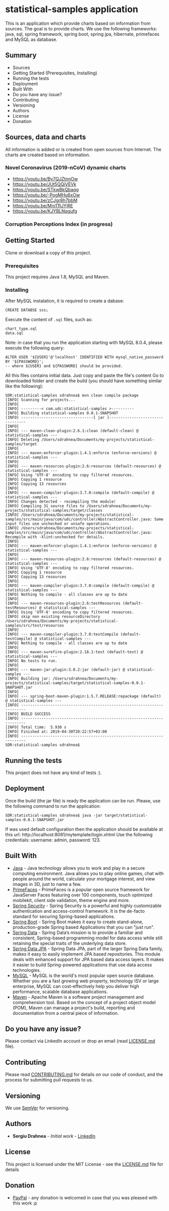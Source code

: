 # statistical-samples application

This is an application which provide charts based on information from sources. The goal is to provide charts.
We use the following frameworks: java, sql, spring framework, spring boot, spring jpa, hibernate, primefaces and MySQL as database. 

## Summary
* Sources
* Getting Started (Prerequisites, Installing)
* Running the tests
* Deployment
* Built With
* Do you have any issue?
* Contributing
* Versioning
* Authors
* License
* Donation


## Sources, data and charts
All information is added or is created from open sources from Internet. The charts are created based on information.

### Novel Coronavirus (2019-nCoV) dynamic charts
 * https://youtu.be/By7QJZtnnOw 
 * https://youtu.be/JUt5QQiVEVk
 * https://youtu.be/STkwBkQbaqg
 * https://youtu.be/-PogMHu6xOw
 * https://youtu.be/zCJgr8h7bbM
 * https://youtu.be/Mni1TtJYjRE
 * https://youtu.be/KJYBLNqgufg
### Corruption Perceptions Index (in progress)

## Getting Started

Clone or download a copy of this project.

### Prerequisites

This project requires Java 1.8, MySQL and Maven.

### Installing

After MySQL instalation, it is required to create a dabase:

```
CREATE DATABSE sss;
```
Execute the content of `.sql` files, such as: 
```
chart_type.sql
data.sql
```
Note: in case that you run the application starting with MySQL 8.0.4, please execute the following query:
```
ALTER USER '${USER}'@'localhost' IDENTIFIED WITH mysql_native_password BY '${PASSWORD}';
-- where ${USER} and ${PASSWORD} should be provided. 
```
All this files contains initial data. Just copy and paste the file's content Go to downloaded folder and create the build (you should have something similar like the following):
```
SDR:statistical-samples sdrahnea$ mvn clean compile package
[INFO] Scanning for projects...
[INFO] 
[INFO] ---------< com.udc:statistical-samples >----------
[INFO] Building statistical-samples 0.0.1-SNAPSHOT
[INFO] --------------------------------[ jar ]---------------------------------
[INFO] 
[INFO] --- maven-clean-plugin:2.6.1:clean (default-clean) @ statistical-samples ---
[INFO] Deleting /Users/sdrahnea/Documents/my-projects/statistical-samples/target
[INFO] 
[INFO] --- maven-enforcer-plugin:1.4.1:enforce (enforce-versions) @ statistical-samples ---
[INFO] 
[INFO] --- maven-resources-plugin:2.6:resources (default-resources) @ statistical-samples ---
[INFO] Using 'UTF-8' encoding to copy filtered resources.
[INFO] Copying 1 resource
[INFO] Copying 13 resources
[INFO] 
[INFO] --- maven-compiler-plugin:3.7.0:compile (default-compile) @ statistical-samples ---
[INFO] Changes detected - recompiling the module!
[INFO] Compiling 31 source files to /Users/sdrahnea/Documents/my-projects/statistical-samples/target/classes
[INFO] /Users/sdrahnea/Documents/my-projects/statistical-samples/src/main/java/com/udc/controller/AbstractController.java: Some input files use unchecked or unsafe operations.
[INFO] /Users/sdrahnea/Documents/my-projects/statistical-samples/src/main/java/com/udc/controller/AbstractController.java: Recompile with -Xlint:unchecked for details.
[INFO] 
[INFO] --- maven-enforcer-plugin:1.4.1:enforce (enforce-versions) @ statistical-samples ---
[INFO] 
[INFO] --- maven-resources-plugin:2.6:resources (default-resources) @ statistical-samples ---
[INFO] Using 'UTF-8' encoding to copy filtered resources.
[INFO] Copying 1 resource
[INFO] Copying 13 resources
[INFO] 
[INFO] --- maven-compiler-plugin:3.7.0:compile (default-compile) @ statistical-samples ---
[INFO] Nothing to compile - all classes are up to date
[INFO] 
[INFO] --- maven-resources-plugin:2.6:testResources (default-testResources) @ statistical-samples ---
[INFO] Using 'UTF-8' encoding to copy filtered resources.
[INFO] skip non existing resourceDirectory /Users/sdrahnea/Documents/my-projects/statistical-samples/src/test/resources
[INFO] 
[INFO] --- maven-compiler-plugin:3.7.0:testCompile (default-testCompile) @ statistical-samples ---
[INFO] Nothing to compile - all classes are up to date
[INFO] 
[INFO] --- maven-surefire-plugin:2.18.1:test (default-test) @ statistical-samples ---
[INFO] No tests to run.
[INFO] 
[INFO] --- maven-jar-plugin:3.0.2:jar (default-jar) @ statistical-samples ---
[INFO] Building jar: /Users/sdrahnea/Documents/my-projects/statistical-samples/target/statistical-samples-0.0.1-SNAPSHOT.jar
[INFO] 
[INFO] --- spring-boot-maven-plugin:1.5.7.RELEASE:repackage (default) @ statistical-samples ---
[INFO] ------------------------------------------------------------------------
[INFO] BUILD SUCCESS
[INFO] ------------------------------------------------------------------------
[INFO] Total time:  5.930 s
[INFO] Finished at: 2019-04-30T20:22:57+03:00
[INFO] ------------------------------------------------------------------------
SDR:statistical-samples sdrahnea$ 
```

## Running the tests

This project does not have any kind of tests :).

## Deployment

Once the build (the jar file) is ready the application can be run. Please, use the following command to run the application:
```
SDR:statistical-samples sdrahnea$ java -jar target/statistical-samples-0.0.1-SNAPSHOT.jar
```
If was used default configuration then the application should be available at this url: http://localhost:8081/mytemplate/login.xhtml 
Use the following credentials: username: admin, password: 123.

## Built With

* [Java](https://www.java.com/en/download/) - Java technology allows you to work and play in a secure computing environment. Java allows you to play online games, chat with people around the world, calculate your mortgage interest, and view images in 3D, just to name a few.
* [PrimeFaces](https://www.primefaces.org/) - PrimeFaces is a popular open source framework for JavaServer Faces featuring over 100 components, touch optimized mobilekit, client side validation, theme engine and more.
* [Spring Security](https://spring.io/projects/spring-security) - Spring Security is a powerful and highly customizable authentication and access-control framework. It is the de-facto standard for securing Spring-based applications.
* [Spring Boot](https://spring.io/projects/spring-boot) - Spring Boot makes it easy to create stand-alone, production-grade Spring based Applications that you can "just run".
* [Spring Data](https://spring.io/projects/spring-data) - Spring Data’s mission is to provide a familiar and consistent, Spring-based programming model for data access while still retaining the special traits of the underlying data store.
* [Spring Data JPA](https://spring.io/projects/spring-data-jpa) - Spring Data JPA, part of the larger Spring Data family, makes it easy to easily implement JPA based repositories. This module deals with enhanced support for JPA based data access layers. It makes it easier to build Spring-powered applications that use data access technologies.
* [MySQL](https://www.mysql.com/) - MySQL is the world's most popular open source database. Whether you are a fast growing web property, technology ISV or large enterprise, MySQL can cost-effectively help you deliver high performance, scalable database applications.
* [Maven](https://maven.apache.org/) - Apache Maven is a software project management and comprehension tool. Based on the concept of a project object model (POM), Maven can manage a project's build, reporting and documentation from a central piece of information. 

## Do you have any issue?

Please contact via LinkedIn account or drop an email (read [LICENSE.md](LICENSE.md) file).

## Contributing

Please read [CONTRIBUTING.md](CONTRIBUTING.md) for details on our code of conduct, and the process for submitting pull requests to us.

## Versioning

We use [SemVer](http://semver.org/) for versioning.

## Authors

* **Sergiu Drahnea** - *Initial work* - [LinkedIn](https://www.linkedin.com/in/sergiu-drahnea)

## License

This project is licensed under the MIT License - see the [LICENSE.md](LICENSE.md) file for details

## Donation
* [PayPal](https://www.paypal.me/sdrahnea) - any donation is welcomed in case that you was pleased with this work :p

